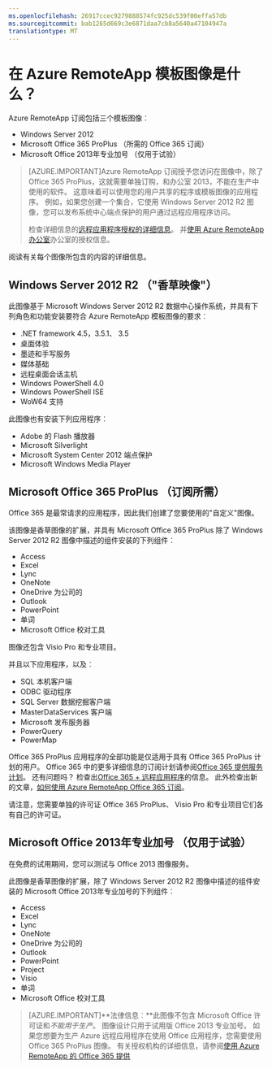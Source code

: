 ```yaml
---
ms.openlocfilehash: 26917ccec9279888574fc925dc539f00effa57db
ms.sourcegitcommit: bab1265d669c3e6871daa7cb8a5640a47104947a
translationtype: MT
---
```

<properties
    pageTitle="在 Azure RemoteApp 模板图像是什么？"
    description="了解有关附带 Azure RemoteApp 的模板图像。"
    services="remoteapp"
    documentationCenter=""
    authors="lizap"
    manager="mbaldwin" />

<tags
    ms.service="remoteapp"
    ms.workload="compute"
    ms.tgt_pltfrm="na"
    ms.devlang="na"
    ms.topic="get-started-article"
    ms.date="09/02/2015" 
    ms.author="elizapo" />

# 在 Azure RemoteApp 模板图像是什么？

Azure RemoteApp 订阅包括三个模板图像︰


- Windows Server 2012
- Microsoft Office 365 ProPlus （所需的 Office 365 订阅）
- Microsoft Office 2013年专业加号 （仅用于试验）

> [AZURE.IMPORTANT]Azure RemoteApp 订阅授予您访问在图像中，除了 Office 365 ProPlus，这就需要单独订购，和办公室 2013，不能在生产中使用的软件。 这意味着可以使用您的用户共享的程序或模板图像的应用程序。 例如，如果您创建一个集合，它使用 Windows Server 2012 R2 图像，您可以发布系统中心端点保护的用户通过远程应用程序访问。
> 
> 检查详细信息的[远程应用程序授权的详细信息](remoteapp-licensing.md)。 并[使用 Azure RemoteApp 办公室](remoteapp-o365.md)办公室的授权信息。

阅读有关每个图像所包含的内容的详细信息。

## Windows Server 2012 R2 （"香草映像"）
此图像基于 Microsoft Windows Server 2012 R2 数据中心操作系统，并具有下列角色和功能安装要符合 Azure RemoteApp 模板图像的要求︰


- .NET framework 4.5，3.5.1、 3.5
- 桌面体验
- 墨迹和手写服务
- 媒体基础
- 远程桌面会话主机
- Windows PowerShell 4.0
- Windows PowerShell ISE
- WoW64 支持

此图像也有安装下列应用程序︰

- Adobe 的 Flash 播放器
- Microsoft Silverlight
- Microsoft System Center 2012 端点保护
- Microsoft Windows Media Player


## Microsoft Office 365 ProPlus （订阅所需）
Office 365 是最常请求的应用程序，因此我们创建了您要使用的"自定义"图像。

该图像是香草图像的扩展，并具有 Microsoft Office 365 ProPlus 除了 Windows Server 2012 R2 图像中描述的组件安装的下列组件︰


- Access
- Excel
- Lync
- OneNote
- OneDrive 为公司的
- Outlook
- PowerPoint
- 单词
- Microsoft Office 校对工具

图像还包含 Visio Pro 和专业项目。

并且以下应用程序，以及︰

- SQL 本机客户端
- ODBC 驱动程序
- SQL Server 数据挖掘客户端
- MasterDataServices 客户端
- Microsoft 发布服务器
- PowerQuery
- PowerMap


Office 365 ProPlus 应用程序的全部功能是仅适用于具有 Office 365 ProPlus 计划的用户。 Office 365 中的更多详细信息的订阅计划请参阅[Office 365 提供服务计划](http://technet.microsoft.com/library/office-365-plan-options.aspx)。 还有问题吗？ 检查出[Office 365 + 远程应用程序](remoteapp-o365.md)的信息。 此外检查出新的文章，[如何使用 Azure RemoteApp Office 365 订阅](remoteapp-officesubscription.md)。

请注意，您需要单独的许可证 Office 365 ProPlus、 Visio Pro 和专业项目它们各有自己的许可证。

## Microsoft Office 2013年专业加号 （仅用于试验）
在免费的试用期间，您可以测试与 Office 2013 图像服务。

此图像是香草图像的扩展，除了 Windows Server 2012 R2 图像中描述的组件安装的 Microsoft Office 2013年专业加号的下列组件︰


- Access
- Excel
- Lync
- OneNote
- OneDrive 为公司的
- Outlook
- PowerPoint
- Project
- Visio
- 单词
- Microsoft Office 校对工具

> [AZURE.IMPORTANT]**法律信息︰**此图像不包含 Microsoft Office 许可证和*不能用于生产*。 图像设计只用于试用版 Office 2013 专业加号。 如果您想要为生产 Azure 远程应用程序在使用 Office 应用程序，您需要使用 Office 365 ProPlus 图像。 有关授权机构的详细信息，请参阅[使用 Azure RemoteApp 的 Office 365 提供](remoteapp-o365.md)
 